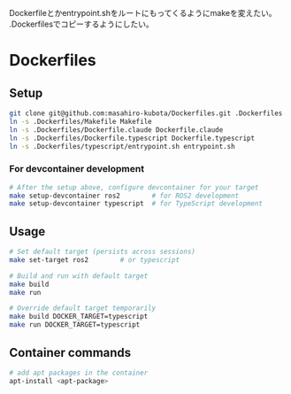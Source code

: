 Dockerfileとかentrypoint.shをルートにもってくるようにmakeを変えたい。
.Dockerfilesでコピーするようにしたい。

# Dockerfiles

## Setup

```bash
git clone git@github.com:masahiro-kubota/Dockerfiles.git .Dockerfiles
ln -s .Dockerfiles/Makefile Makefile
ln -s .Dockerfiles/Dockerfile.claude Dockerfile.claude
ln -s .Dockerfiles/Dockerfile.typescript Dockerfile.typescript
ln -s .Dockerfiles/typescript/entrypoint.sh entrypoint.sh
```

### For devcontainer development

```bash
# After the setup above, configure devcontainer for your target
make setup-devcontainer ros2        # for ROS2 development
make setup-devcontainer typescript  # for TypeScript development
```

## Usage

```bash
# Set default target (persists across sessions)
make set-target ros2        # or typescript

# Build and run with default target
make build
make run

# Override default target temporarily
make build DOCKER_TARGET=typescript
make run DOCKER_TARGET=typescript
```

## Container commands

```bash
# add apt packages in the container
apt-install <apt-package>
```
